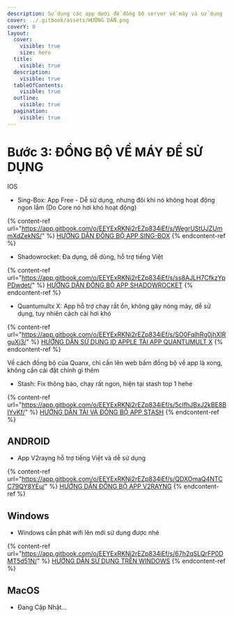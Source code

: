 ```yaml
---
description: Sử dụng các app dưới để đồng bộ server về máy và sử dụng
cover: ../.gitbook/assets/HƯỚNG DẪN.png
coverY: 0
layout:
  cover:
    visible: true
    size: hero
  title:
    visible: true
  description:
    visible: true
  tableOfContents:
    visible: true
  outline:
    visible: true
  pagination:
    visible: true
---
```


# Bước 3: ĐỒNG BỘ VỀ MÁY ĐỂ SỬ DỤNG

IOS

* Sing-Box: App Free - Dễ sử dụng, nhưng đôi khi nó không hoạt động ngon lắm (Do Core nó hơi khó hoạt động)

{% content-ref url="https://app.gitbook.com/o/EEYExRKNi2rEZp834iEf/s/WegrUStUJZUmmXdZekNS/" %}
[HƯỚNG DẪN ĐỒNG BỘ APP SING-BOX](https://app.gitbook.com/o/EEYExRKNi2rEZp834iEf/s/WegrUStUJZUmmXdZekNS/)
{% endcontent-ref %}

* Shadowrocket: Đa dụng, dễ dùng, hỗ trợ tiếng Việt

{% content-ref url="https://app.gitbook.com/o/EEYExRKNi2rEZp834iEf/s/ss8AJLH7CfkzYpPDwdet/" %}
[HƯỚNG DẪN ĐỒNG BỘ APP SHADOWROCKET](https://app.gitbook.com/o/EEYExRKNi2rEZp834iEf/s/ss8AJLH7CfkzYpPDwdet/)
{% endcontent-ref %}

* Quantumultx X: App hỗ trợ chạy rất ổn, không gây nóng máy, dễ sử dụng, tuy nhiên cách cài hơi khó

{% content-ref url="https://app.gitbook.com/o/EEYExRKNi2rEZp834iEf/s/SO0FqIhRg0jhXlRguXj3/" %}
[HƯỚNG DẪN SỬ DỤNG ID APPLE TẢI APP QUANTUMULT X](https://app.gitbook.com/o/EEYExRKNi2rEZp834iEf/s/SO0FqIhRg0jhXlRguXj3/)
{% endcontent-ref %}

Về cách đồng bộ của Quanx, chỉ cần lên web bấm đồng bộ về app là xong, không cần cài đặt chỉnh gì thêm

* Stash: Fix thông báo, chạy rất ngon, hiện tại stash top 1 hehe

{% content-ref url="https://app.gitbook.com/o/EEYExRKNi2rEZp834iEf/s/5cIfhJBxJ2kBE8BIYvKf/" %}
[HƯỚNG DẪN TẢI VÀ ĐỒNG BỘ APP STASH](https://app.gitbook.com/o/EEYExRKNi2rEZp834iEf/s/5cIfhJBxJ2kBE8BIYvKf/)
{% endcontent-ref %}

## ANDROID

* App V2rayng hỗ trợ tiếng Việt và dễ sử dụng

{% content-ref url="https://app.gitbook.com/o/EEYExRKNi2rEZp834iEf/s/QDXOmaQ4NTCC79QY8YEu/" %}
[HƯỚNG DẪN ĐỒNG BỘ APP V2RAYNG](https://app.gitbook.com/o/EEYExRKNi2rEZp834iEf/s/QDXOmaQ4NTCC79QY8YEu/)
{% endcontent-ref %}

## Windows

* Windows cần phát wifi lên mới sử dụng được nhé

{% content-ref url="https://app.gitbook.com/o/EEYExRKNi2rEZp834iEf/s/67h2qSLQrFP0DMT5d51N/" %}
[HƯỚNG DẪN SỬ DỤNG TRÊN WINDOWS](https://app.gitbook.com/o/EEYExRKNi2rEZp834iEf/s/67h2qSLQrFP0DMT5d51N/)
{% endcontent-ref %}

## MacOS

* Đang Cập Nhật...
